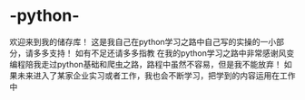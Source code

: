 # -python-
欢迎来到我的储存库！
这是我自己在python学习之路中自己写的实操的一小部分，请多多支持！
如有不足还请多多指教
在我的python学习之路中非常感谢风变编程陪我走过python基础和爬虫之路，路程中虽然不容易，但是我不能放弃！
如果未来进入了某家企业实习或者工作，我也会不断学习，把学到的内容运用在工作中
